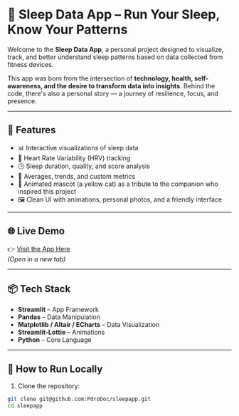 # 🛌 Sleep Data App – Run Your Sleep, Know Your Patterns

Welcome to the **Sleep Data App**, a personal project designed to visualize, track, and better understand sleep patterns based on data collected from fitness devices.

This app was born from the intersection of **technology, health, self-awareness, and the desire to transform data into insights**. Behind the code, there's also a personal story — a journey of resilience, focus, and presence.

---

## 🚀 Features

- 📊 Interactive visualizations of sleep data  
- 🧘 Heart Rate Variability (HRV) tracking  
- 🕒 Sleep duration, quality, and score analysis  
- 🎯 Averages, trends, and custom metrics  
- 🐾 Animated mascot (a yellow cat) as a tribute to the companion who inspired this project  
- 🖼️ Clean UI with animations, personal photos, and a friendly interface  

---

## 🌐 Live Demo

👉 [Visit the App Here](https://sleepdataview.streamlit.app)  
*(Open in a new tab)*

---

## 📦 Tech Stack

- **Streamlit** – App Framework  
- **Pandas** – Data Manipulation  
- **Matplotlib / Altair / ECharts** – Data Visualization  
- **Streamlit-Lottie** – Animations  
- **Python** – Core Language  

---

## 📁 How to Run Locally

1. Clone the repository:  
```bash
git clone git@github.com:PdroDoc/sleepapp.git
cd sleepapp

